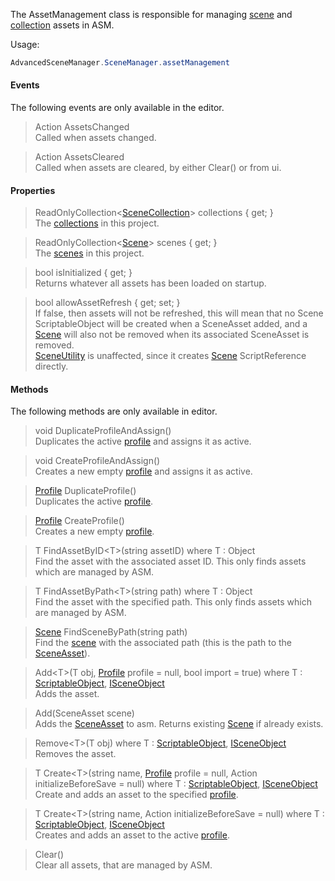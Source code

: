 The AssetManagement class is responsible for managing [scene](Scene.md) and [collection](SceneCollection.md) assets in ASM.

Usage:
```csharp
AdvancedSceneManager.SceneManager.assetManagement
```

#### Events

The following events are only available in the editor.

> Action AssetsChanged\
Called when assets changed.

> Action AssetsCleared\
Called when assets are cleared, by either Clear() or from ui.

#### Properties

> ReadOnlyCollection<[SceneCollection](SceneCollection.md)> collections { get; }\
The [collections](SceneCollection.md) in this project.

> ReadOnlyCollection<[Scene](Scene.md)> scenes { get; }\
The [scenes](Scene.md) in this project.

> bool isInitialized { get; }\
Returns whatever all assets has been loaded on startup.

> bool allowAssetRefresh { get; set; }\
If false, then assets will not be refreshed, this will mean that no Scene ScriptableObject will be created when a SceneAsset added, and a [Scene](Scene.md) will also not be removed when its associated SceneAsset is removed.\
[SceneUtility](SceneUtility) is unaffected, since it creates [Scene](Scene.md) ScriptReference directly.

#### Methods

The following methods are only available in editor.

> void DuplicateProfileAndAssign()\
Duplicates the active [profile](Profile.md) and assigns it as active.

> void CreateProfileAndAssign()\
Creates a new empty [profile](Profile.md) and assigns it as active.

> [Profile](Profile.md) DuplicateProfile()\
Duplicates the active [profile](Profile.md).

> [Profile](Profile.md) CreateProfile()\
Creates a new empty [profile](Profile.md).

> T FindAssetByID\<T>(string assetID) where T : Object\
Find the asset with the associated asset ID. This only finds assets which are managed by ASM.

> T FindAssetByPath\<T>(string path) where T : Object\
Find the asset with the specified path. This only finds assets which are managed by ASM.

> [Scene](Scene.md) FindSceneByPath(string path)\
Find the [scene](Scene.md) with the associated path (this is the path to the [SceneAsset](https://docs.unity3d.com/ScriptReference/SceneAsset.html)).

> Add\<T>(T obj, [Profile](Profile.md) profile = null, bool import = true) where T : [ScriptableObject](https://docs.unity3d.com/Manual/class-ScriptableObject.html), [ISceneObject](ISceneObject)\
Adds the asset.

> Add(SceneAsset scene)\
Adds the [SceneAsset](https://docs.unity3d.com/ScriptReference/SceneAsset.html) to asm. Returns existing [Scene](Scene.md) if already exists.

> Remove\<T>(T obj) where T : [ScriptableObject](https://docs.unity3d.com/Manual/class-ScriptableObject.html), [ISceneObject](ISceneObject.md)\
Removes the asset.

<a class="pdf-page-break"></a>

> T Create\<T>(string name, [Profile](Profile.md) profile = null, Action<T> initializeBeforeSave = null) where T : [ScriptableObject](https://docs.unity3d.com/Manual/class-ScriptableObject.html), [ISceneObject](ISceneObject)\
Create and adds an asset to the specified [profile](Profile.md).

> T Create\<T>(string name, Action<T> initializeBeforeSave = null) where T : [ScriptableObject](https://docs.unity3d.com/Manual/class-ScriptableObject.html), [ISceneObject](ISceneObject.md)\
Creates and adds an asset to the active [profile](Profile.md).

> Clear()\
Clear all assets, that are managed by ASM.
